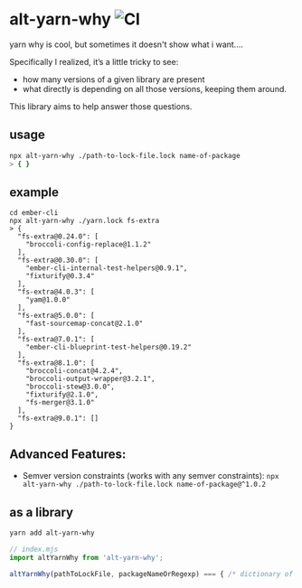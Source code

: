 # alt-yarn-why ![CI](https://github.com/stefanpenner/alt-yarn-why/workflows/CI/badge.svg)

yarn why is cool, but sometimes it doesn't show what i want....

Specifically I realized, it’s a little tricky to see:

* how many versions of a given library are present
* what directly is depending on all those versions, keeping them around.


This library aims to help answer those questions.


## usage

```sh
npx alt-yarn-why ./path-to-lock-file.lock name-of-package
> { }
```

## example

```
cd ember-cli
npx alt-yarn-why ./yarn.lock fs-extra
> {
  "fs-extra@0.24.0": [
    "broccoli-config-replace@1.1.2"
  ],
  "fs-extra@0.30.0": [
    "ember-cli-internal-test-helpers@0.9.1",
    "fixturify@0.3.4"
  ],
  "fs-extra@4.0.3": [
    "yam@1.0.0"
  ],
  "fs-extra@5.0.0": [
    "fast-sourcemap-concat@2.1.0"
  ],
  "fs-extra@7.0.1": [
    "ember-cli-blueprint-test-helpers@0.19.2"
  ],
  "fs-extra@8.1.0": [
    "broccoli-concat@4.2.4",
    "broccoli-output-wrapper@3.2.1",
    "broccoli-stew@3.0.0",
    "fixturify@2.1.0",
    "fs-merger@3.1.0"
  ],
  "fs-extra@9.0.1": []
}
```

## Advanced Features:

* Semver version constraints (works with any semver constraints):   `npx alt-yarn-why ./path-to-lock-file.lock name-of-package@^1.0.2`

## as a library

```sh
yarn add alt-yarn-why
```

```js
// index.mjs
import altYarnWhy from 'alt-yarn-why';

altYarnWhy(pathToLockFile, packageNameOrRegexp) === { /* dictionary of <matched> to [...retainers] */ }
```
